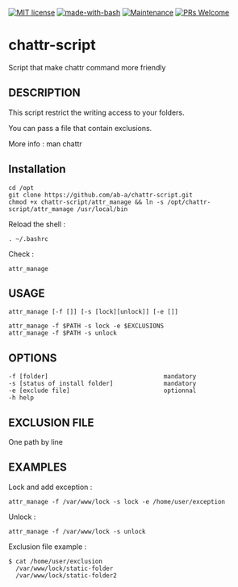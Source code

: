 [![MIT license](https://img.shields.io/badge/License-MIT-blue.svg)](https://lbesson.mit-license.org/)
[![made-with-bash](https://img.shields.io/badge/Made%20with-Bash-1f425f.svg)](https://www.gnu.org/software/bash/)
[![Maintenance](https://img.shields.io/badge/Maintained%3F-yes-green.svg)](https://GitHub.com/Naereen/StrapDown.js/graphs/commit-activity)
[![PRs Welcome](https://img.shields.io/badge/PRs-welcome-brightgreen.svg)](http://makeapullrequest.com)

# chattr-script
Script that make chattr command more friendly  

## DESCRIPTION
This script restrict the writing access to your folders.

You can pass a file that contain exclusions.

More info : man chattr

## Installation

```
cd /opt
git clone https://github.com/ab-a/chattr-script.git
chmod +x chattr-script/attr_manage && ln -s /opt/chattr-script/attr_manage /usr/local/bin
```
Reload the shell : 
```
. ~/.bashrc
```
Check :
```
attr_manage
```
## USAGE

```
attr_manage [-f []] [-s [lock][unlock]] [-e []]
```
```
attr_manage -f $PATH -s lock -e $EXCLUSIONS
attr_manage -f $PATH -s unlock
```
## OPTIONS
```
-f [folder]                                mandatory
-s [status of install folder]              mandatory
-e [exclude file]                          optionnal
-h help
```
## EXCLUSION FILE
One path by line

## EXAMPLES
Lock and add exception :
```
attr_manage -f /var/www/lock -s lock -e /home/user/exception
```
Unlock :
```
attr_manage -f /var/www/lock -s unlock
```
Exclusion file example :
```
$ cat /home/user/exclusion
  /var/www/lock/static-folder
  /var/www/lock/static-folder2
```
